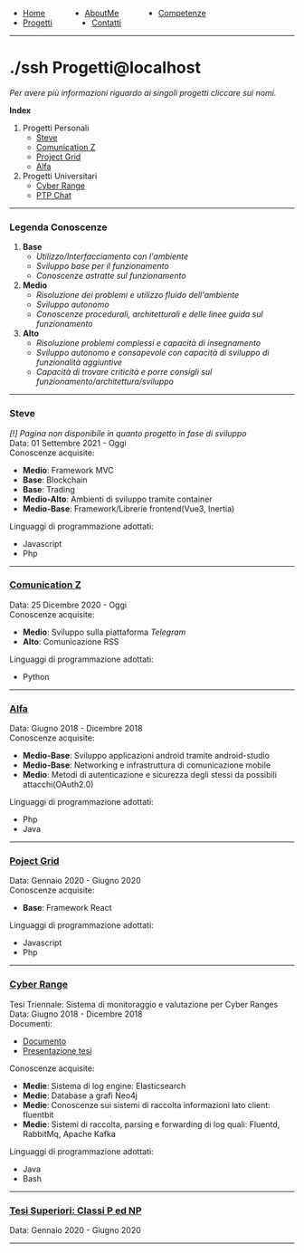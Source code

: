 <!-- css -->

<style>
.link-menu {
    float: left;
    margin-right: 5em;
}
ul{
overflow: hidden;
}
img{
    width: 200;
    height: 200;
}
</style>

<ul>
  <li class="link-menu">
    <a href="/">Home</a>
  </li>
  <li class="link-menu">
    <a href="/aboutme">AboutMe</a>
  </li>
  <li class="link-menu">
    <a href="/competenze">Competenze</a>
  </li>
  <li class="link-menu">
    <a href="/progetti">Progetti</a>
  </li>
  <li class="link-menu">
    <a href="/contatti">Contatti</a>
  </li>
</ul>

---

# ./ssh Progetti@localhost
_Per avere più informazioni riguardo ai singoli progetti cliccare sui nomi._

**Index**
1. Progetti Personali
   - [Steve](###steve)
   - [Comunication Z](###comunication-z)
   - [Project Grid](###project-grid)
   - [Alfa](###alfa)
2. Progetti Universitari
   - [Cyber Range](###cyber-range)
   - [PTP Chat](###ptp-chat)

---

### Legenda Conoscenze
1. **Base**
   - _Utilizzo/Interfacciamento con l'ambiente_
   - _Sviluppo base per il funzionamento_
   - _Conoscenze astratte sul funzionamento_
2. **Medio**
   - _Risoluzione dei problemi e utilizzo fluido dell'ambiente_
   - _Sviluppo autonomo_
   - _Conoscenze procedurali, architetturali e delle linee guida sul funzionamento_
3. **Alto**
   - _Risoluzione problemi complessi e capacità di insegnamento_
   - _Sviluppo autonomo e consapevole con capacità di sviluppo di funzionalità aggiuntive_
   - _Capacità di trovare criticità e porre consigli sul funzionamento/architettura/sviluppo_

---


### Steve
_[!] Pagina non disponibile in quanto progetto in fase di sviluppo_ <br>
Data: 01 Settembre 2021 - Oggi <br>
Conoscenze acquisite:
  - **Medio**: Framework MVC
  - **Base**: Blockchain
  - **Base**: Trading
  - **Medio-Alto**: Ambienti di sviluppo tramite container
  - **Medio-Base**: Framework/Librerie frontend(Vue3, Inertia)

Linguaggi di programmazione adottati:
  - Javascript
  - Php

---

### [Comunication Z](/progetti/comunicationz)
Data: 25 Dicembre 2020 - Oggi <br>
Conoscenze acquisite:
  - **Medio**: Sviluppo sulla piattaforma _Telegram_
  - **Alto**: Comunicazione RSS

Linguaggi di programmazione adottati:
  - Python

---

### [Alfa](/progetti/alfa)
Data: Giugno 2018 - Dicembre 2018 <br>
Conoscenze acquisite:
  - **Medio-Base**: Sviluppo applicazioni android tramite android-studio
  - **Medio-Base**: Networking e infrastruttura di comunicazione mobile
  - **Medio**: Metodi di autenticazione e sicurezza degli stessi da possibili attacchi(OAuth2.0)

Linguaggi di programmazione adottati:
  - Php
  - Java

---

### [Poject Grid](/progetti/projectgrid)
Data: Gennaio 2020 - Giugno 2020 <br>
Conoscenze acquisite:
  - **Base**: Framework React

Linguaggi di programmazione adottati:
  - Javascript
  - Php

---

### [Cyber Range](/tesi/tesi_triennale/presentazione/index.html)
Tesi Triennale: Sistema di monitoraggio e valutazione per Cyber Ranges <br>
Data: Giugno 2018 - Dicembre 2018 <br>
Documenti:
  - [Documento]()
  - [Presentazione tesi](/tesi/tesi_triennale/presentazione/index.html)

Conoscenze acquisite:
  - **Medie**: Sistema di log engine: Elasticsearch
  - **Medie**: Database a grafi Neo4j
  - **Medie**: Conoscenze sui sistemi di raccolta informazioni lato client: fluentbit
  - **Medie**: Sistemi di raccolta, parsing e forwarding di log quali: Fluentd, RabbitMq, Apache Kafka

Linguaggi di programmazione adottati:
  - Java
  - Bash

---

### [Tesi Superiori: Classi P ed NP](/tesi/tesi_superiori/index.html)
Data: Gennaio 2020 - Giugno 2020 <br>

---
